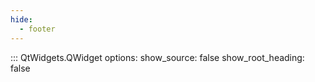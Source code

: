 ```yaml
---
hide:
  - footer
---
```


::: QtWidgets.QWidget
    options:
        show_source: false
        show_root_heading: false
